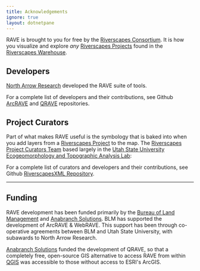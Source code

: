 ```yaml
---
title: Acknowledgements
ignore: true
layout: dotnetpane
---
```


RAVE is brought to you for free by the [Riverscapes Consortium](http://riverscapes.net). It is how you visualize and explore _any_  [Riverscapes Projects](https://riverscapes.net/Tools/Technical_Reference/Documentation_Standards/Riverscapes_Projects/) found in the [Riverscapes Warehouse](https://riverscapes.net/Data_Warehouses/).
<!---
[![RC_Black](https://rave.riverscapes.net/assets/images/logos/RC_Black.png)](http://riverscapes.net)
--->

## Developers
[North Arrow Research](https://northarrowresearch.com/) developed the RAVE suite of tools.
<!---
[![RC_Black](https://rave.riverscapes.net/assets/images/logos/NAR.png)](https://northarrowresearch.com/)--->

For a complete list of developers and their contributions, see Github [ArcRAVE](https://github.com/Riverscapes/RaveAddIn/graphs/contributors) and [QRAVE](https://github.com/Riverscapes/QRAVEPlugin/graphs/contributors) repositories.

## Project Curators
Part of what makes RAVE useful is the symbology that is baked into when you add layers from a [Riverscapes Project](https://riverscapes.net/Tools/Technical_Reference/Documentation_Standards/Riverscapes_Projects/) to the map. The [Riverscapes Project Curators Team](github.com/orgs/Riverscapes/teams/riverscape-project-curators/members) based largely in the [Utah State University Ecogeomorphology and Topographic Analysis Lab](http://etal.joewheaton.org):
<!---
[![RC_Black](https://rave.riverscapes.net/assets/images/logos/ETAL.gif)](http://etal.joewheaton.org)--->

For a complete list of curators and developers and their contributions, see Github [RiverscapesXML Repository](https://github.com/Riverscapes/RiverscapesXML/graphs/contributors).

-----------------

## Funding

RAVE development has been funded primarily by the [Bureau of Land Management](https://www.blm.gov/montana-dakotas) and [Anabranch Solutions](http://anabranchsolutions.com). BLM has supported the development of ArcRAVE & WebRAVE. This support has been through co-operative agreements between BLM and Utah State University, with subawards to North Arrow Research. 
<!---
[![RC_Black](https://rave.riverscapes.net/assets/images/logos/blm.png)](https://www.blm.gov/montana-dakotas)--->

[Anabranch Solutions](http://anabranchsolutions.com) funded the development of QRAVE, so that a completely free, open-source GIS alternative to access RAVE from within [QGIS](https://qgis.org/en/site/) was accessible to those without access to ESRI's ArcGIS.
<!---
[![RC_Black](https://rave.riverscapes.net/assets/images/logos/Anabranch.png)](http://anabranchsolutions.com)--->
